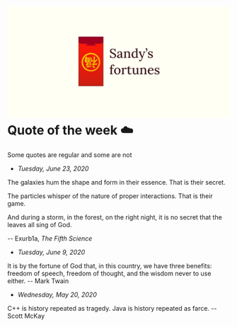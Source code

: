 ![preview](./preview.png)
Quote of the week ☁️
====================

Some quotes are regular and some are not

-   *Tuesday, June 23, 2020*

The galaxies hum the shape and form in their essence. That is their
secret.

The particles whisper of the nature of proper interactions. That is
their game.

And during a storm, in the forest, on the right night, it is no secret
that the leaves all sing of God.

-- Exurb1a, *The Fifth Science*

-   *Tuesday, June 9, 2020*

It is by the fortune of God that, in this country, we have three
benefits: freedom of speech, freedom of thought, and the wisdom never to
use either. -- Mark Twain

-   *Wednesday, May 20, 2020*

C++ is history repeated as tragedy. Java is history repeated as farce.
-- Scott McKay
